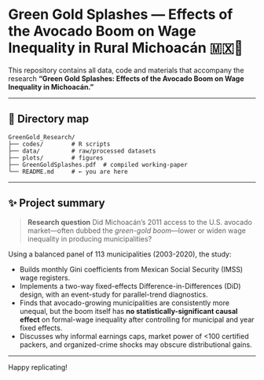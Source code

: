 # Green Gold Splashes — Effects of the Avocado Boom on Wage Inequality in Rural Michoacán 🇲🇽🥑

This repository contains all data, code and materials that accompany the research
**“Green Gold Splashes: Effects of the Avocado Boom on Wage Inequality in Michoacán.”**

---

## 📂 Directory map

```
GreenGold_Research/
├── codes/        # R scripts
├── data/         # raw/processed datasets
├── plots/        # figures
├── GreenGoldSplashes.pdf  # compiled working-paper
└── README.md     # ← you are here
```

---

## ✨ Project summary

> **Research question**
> Did Michoacán’s 2011 access to the U.S. avocado market—often dubbed the *green-gold boom*—lower or widen wage inequality in producing municipalities?

Using a balanced panel of 113 municipalities (2003-2020), the study:

* Builds monthly Gini coefficients from Mexican Social Security (IMSS) wage registers.
* Implements a two-way fixed-effects Difference-in-Differences (DiD) design, with an event-study for parallel-trend diagnostics.
* Finds that avocado-growing municipalities are consistently more unequal, but the boom itself has **no statistically-significant causal effect** on formal-wage inequality after controlling for municipal and year fixed effects.
* Discusses why informal earnings caps, market power of <100 certified packers, and organized-crime shocks may obscure distributional gains.

---

Happy replicating!
